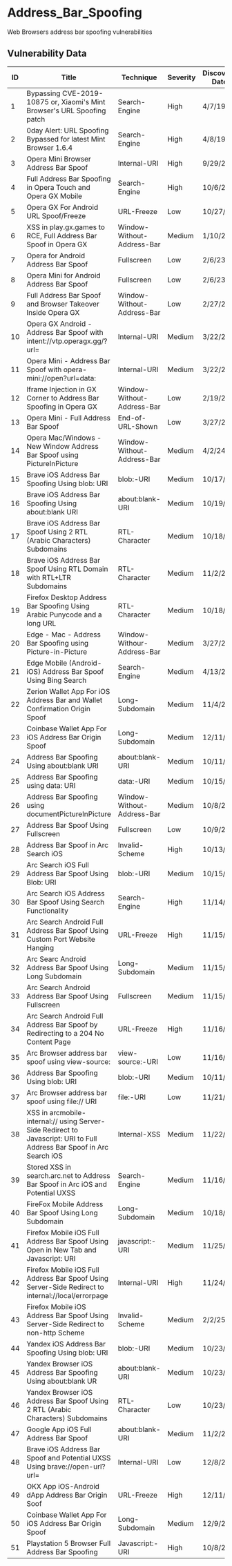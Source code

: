 # Address_Bar_Spoofing
Web Browsers address bar spoofing vulnerabilities

## Vulnerability Data

| ID | Title | Technique | Severity | Discovery Date | Browser | Affected Version | Bounty | CVE |
|---|---|---|---|---|---|---|---|---|
| 1 | Bypassing CVE-2019-10875 or, Xiaomi's Mint Browser's URL Spoofing patch | Search-Engine | High | 4/7/19 | Xiaomi Mint | 1.6.3 | 0 | 0 |
| 2 | 0day Alert: URL Spoofing Bypassed for latest Mint Browser 1.6.4 | Search-Engine | High | 4/8/19 | Xiaomi Mint | 1.6.4 | 0 | 0 |
| 3 | Opera Mini Browser Address Bar Spoof | Internal-URI | High | 9/29/22 | Opera Mini | 65.2.2254.63594 | 3000 | 0 |
| 4 | Full Address Bar Spoofing in Opera Touch and Opera GX Mobile | Search-Engine | High | 10/6/22 | Opera GX Mobile | 1.8.7 | 2500 | 0 |
| 5 | Opera GX For Android URL Spoof/Freeze | URL-Freeze | Low | 10/27/22 | Opera GX Mobile | 1.8.7 | 500 | 0 |
| 6 | XSS in play.gx.games to RCE, Full Address Bar Spoof in Opera GX | Window-Without-Address-Bar | Medium | 1/10/23 | Opera GX | 93.0.4585.78 | 1000 | 0 |
| 7 | Opera for Android Address Bar Spoof | Fullscreen | Low | 2/6/23 | Opera Android | 0 | 100 | 0 |
| 8 | Opera Mini for Android Address Bar Spoof | Fullscreen | Low | 2/6/23 | Opera Mini | 0 | 100 | 0 |
| 9 | Full Address Bar Spoof and Browser Takeover Inside Opera GX | Window-Without-Address-Bar | Low | 2/27/23 | Opera GX | 0 | 2000 | 0 |
| 10 | Opera GX Android - Address Bar Spoof with intent://vtp.operagx.gg/?url= | Internal-URI | Medium | 3/22/23 | Opera GX Android | 0 | 2000 | 0 |
| 11 | Opera Mini - Address Bar Spoof with opera-mini://open?url=data: | Internal-URI | Medium | 3/22/23 | Opera Mini | 0 | 2000 | 0 |
| 12 | Iframe Injection in GX Corner to Address Bar Spoofing in Opera GX | Window-Without-Address-Bar | Low | 2/19/24 | Opera GX | 0 | 250 | 0 |
| 13 | Opera Mini - Full Address Bar Spoof | End-of-URL-Shown | Low | 3/27/24 | Opera Mini | 79.0.2254.70805 | 500 | 0 |
| 14 | Opera Mac/Windows - New Window Address Bar Spoof using PictureInPicture | Window-Without-Address-Bar | Medium | 4/2/24 | Opera  | 0 | 3000 | 0 |
| 15 | Brave iOS Address Bar Spoofing Using blob: URI | blob:-URI | Medium | 10/17/24 | Brave | 1.72.0 | 250 | 0 |
| 16 | Brave iOS Address Bar Spoofing Using about:blank URI | about:blank-URI | Medium | 10/19/24 | Brave | 1.73.0 | 250 | 0 |
| 17 | Brave iOS Address Bar Spoof Using 2 RTL (Arabic Characters) Subdomains | RTL-Character | Medium | 10/18/24 | Brave | 1.69.2 | 250 | 0 |
| 18 | Brave iOS Address Bar Spoof Using RTL Domain with RTL+LTR Subdomains | RTL-Character | Medium | 11/2/24 | Brave | 1.70.1 | 250 | 0 |
| 19 | Firefox Desktop Address Bar Spoofing Using Arabic Punycode and a long URL | RTL-Character | Medium | 10/18/24 | Firefox | 128.4.0 | 2000 | CVE-2024-11695 |
| 20 | Edge - Mac - Address Bar Spoofing using Picture-in-Picture | Window-Withour-Address-Bar | Medium | 3/27/24 | Edge Mac | 0 | 1000 | CVE-2024-38093 |
| 21 | Edge Mobile (Android-iOS) Address Bar Spoof Using Bing Search | Search-Engine | Medium | 4/13/24 | Edge Mobile | 0 | 1000 | CVE-2024-38083 |
| 22 | Zerion Wallet App For iOS Address Bar and Wallet Confirmation Origin Spoof | Long-Subdomain | Medium | 11/4/24 | Zerion Wallet | 2.13.0 | 0 | 0 |
| 23 | Coinbase Wallet App For iOS Address Bar Origin Spoof | Long-Subdomain | Medium | 12/11/24 | Coinbase Wallet | 29.22 | 0 | 0 |
| 24 | Address Bar Spoofing Using about:blank URI | about:blank-URI | Medium | 10/11/24 | Arc Mac | 1.74.0 | 0 | 0 |
| 25 | Address Bar Spoofing using data: URI | data:-URI | Medium | 10/15/24 | Arc Mac | 1.73.0 | 1000 | 0 |
| 26 | Address Bar Spoofing using documentPictureInPicture | Window-Without-Address-Bar | Medium | 10/8/24 | Arc Mac | 1.74.0 | 100 | 0 |
| 27 | Address Bar Spoof Using Fullscreen | Fullscreen | Low | 10/9/24 | Arc Mac | 1.73.0 | 500 | 0 |
| 28 | Address Bar Spoof in Arc Search iOS | Invalid-Scheme | High | 10/13/24 | Arc iOS | 1.38.0 | 5000 | 0 |
| 29 | Arc Search iOS Full Address Bar Spoof Using Blob: URI  | blob:-URI | Medium | 10/15/24 | Arc iOS | 1.38.0 | 500 | 0 |
| 30 | Arc Search iOS Address Bar Spoof Using Search Functionality | Search-Engine | High | 11/14/24 | Arc iOS | 1.38.0 | 5000 | 0 |
| 31 | Arc Search Android Full Address Bar Spoof Using Custom Port Website Hanging | URL-Freeze | High | 11/15/24 | Arc Android | 0 | 0 | 0 |
| 32 | Arc Searc Android Address Bar Spoof Using Long Subdomain | Long-Subdomain | Medium | 11/15/24 | Arc Android |  | 0 | 0 |
| 33 | Arc Search Android Address Bar Spoof Using Fullscreen | Fullscreen | Medium | 11/15/24 | Arc Android | 0 | 500 | 0 |
| 34 | Arc Search Android Full Address Bar Spoof by Redirecting to a 204 No Content Page | URL-Freeze | High | 11/16/24 | Arc Android | 0 | 5000 | 0 |
| 35 | Arc Browser address bar spoof using view-source: | view-source:-URI | Low | 11/16/24 | Arc Mac | 1.74.0 | 100 | 0 |
| 36 | Address Bar Spoofing Using blob: URI | blob:-URI | Medium | 10/11/24 | Arc Mac | 1.74.0 | 0 | 0 |
| 37 | Arc Browser address bar spoof using file:// URI | file:-URI | Low | 11/21/24 | Arc Mac | 1.74.0 | 100 | 0 |
| 38 | XSS in arcmobile-internal:// using Server-Side Redirect to Javascript: URI to Full Address Bar Spoof in Arc Search iOS | Internal-XSS | Medium | 11/22/24 | Arc iOS | 1.38.0 | 500 | 0 |
| 39 | Stored XSS in search.arc.net to Address Bar Spoof in Arc iOS and Potential UXSS | Search-Engine | Medium | 11/16/24 | Arc iOS | 1.38.0 | 500 | 0 |
| 40 | FireFox Mobile Address Bar Spoof Using Long Subdomain | Long-Subdomain | Medium | 10/18/24 | Firefox Mobile | 0 | 0 | 0 |
| 41 | Firefox Mobile iOS Full Address Bar Spoof Using Open in New Tab and Javascript: URI | javascript:-URI | Medium | 11/25/24 | Firefox iOS | v133 | 2500 | CVE-2025-23108 |
| 42 | Firefox Mobile iOS Full Address Bar Spoof Using Server-Side Redirect to internal://local/errorpage | Internal-URI | High | 11/24/24 | Firefox iOS | v135 | 3000 | CVE-2025-27426 |
| 43 | Firefox Mobile iOS Address Bar Spoof Using Server-Side Redirect to non-http Scheme | Invalid-Scheme | Medium | 2/2/25 | Firefox iOS | 135 | 2000 | CVE-2025-27424 |
| 44 | Yandex iOS Address Bar Spoofing Using blob: URI | blob:-URI | Medium | 10/23/24 | Yandex iOS | 0 | 560 | 0 |
| 45 | Yandex Browser iOS Address Bar Spoofing Using about:blank UR | about:blank-URI | Medium | 10/23/24 | Yandex iOS | 0 | 0 | 0 |
| 46 | Yandex Browser iOS Address Bar Spoof Using 2 RTL (Arabic Characters) Subdomains | RTL-Character | Low | 10/23/24 | Yandex iOS | 0 | 0 | 0 |
| 47 | Google App iOS Full Address Bar Spoof | about:blank-URI | Medium | 11/2/24 | Google iOS | 357 | 500 | 0 |
| 48 | Brave iOS Address Bar Spoof and Potential UXSS Using brave://open-url?url= | Internal-URI | Low | 12/8/24 | Brave iOS | 1.71.1 (125) | 100 | 0 |
| 49 | OKX App iOS-Android dApp Address Bar Origin Soof | URL-Freeze | High | 12/11/24 | OKX | 6.109.0 | 0 | 0 |
| 50 | Coinbase Wallet App For iOS Address Bar Origin Spoof | Long-Subdomain | Medium | 12/9/24 | Coinbase Wallet iOS | 0 | 0 | 0 |
| 51 | Playstation 5 Browser Full Address Bar Spoofing | Javascript:-URI | High | 10/8/24 | Playstation 5 Browser | 0 | 0 | 052 | Address Bar Spoof Using Invalid Protocol in Naver Whale iOS | Invalid-Scheme | High | 2024-11-17 | NAVER Whale | 0 | 500 | 0 |
